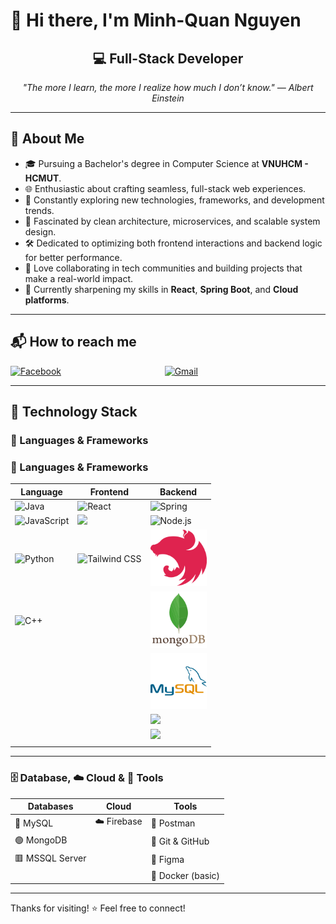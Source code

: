 # 👋 Hi there, I'm Minh-Quan Nguyen

<h2 align="center">💻 Full-Stack Developer</h2>

<p align="center"><i>"The more I learn, the more I realize how much I don’t know." — Albert Einstein</i></p>


---

## 🌟 About Me

- 🎓 Pursuing a Bachelor's degree in Computer Science at **VNUHCM - HCMUT**.
- 🌐 Enthusiastic about crafting seamless, full-stack web experiences.
- 🚀 Constantly exploring new technologies, frameworks, and development trends.
- 🧩 Fascinated by clean architecture, microservices, and scalable system design.
- 🛠️ Dedicated to optimizing both frontend interactions and backend logic for better performance.
- 🤝 Love collaborating in tech communities and building projects that make a real-world impact.
- 🎯 Currently sharpening my skills in **React**, **Spring Boot**, and **Cloud platforms**.


---

## 📬 How to reach me

<div style="display: flex; justify-content: space-between; width: 300px;">
  <a href="https://www.facebook.com/nguyen.minh.quan.354647/" target="_blank" rel="noopener noreferrer">
    <img src="https://img.shields.io/badge/Facebook-1877F2?logo=facebook&logoColor=white&style=for-the-badge" alt="Facebook" />
  </a>
   <a href="mailto:ngminhquan161004@gmail.com" target="_blank" rel="noopener noreferrer">
    <img src="https://img.shields.io/badge/Gmail-D14836?logo=gmail&logoColor=white&style=for-the-badge" alt="Gmail" />
  </a>
</div>


---

## 🚀 Technology Stack

### 🧠 Languages & Frameworks

### 🧠 Languages & Frameworks

| **Language** | **Frontend** | **Backend** |
|--------------|--------------|-------------|
| ![Java](https://img.shields.io/badge/-Java-007396?logo=java&logoColor=white&style=flat-square) | ![React](https://img.shields.io/badge/-React-61DAFB?logo=react&logoColor=black&style=flat-square) | ![Spring](https://img.shields.io/badge/-Spring-6DB33F?logo=spring&logoColor=white&style=flat-square) |
| ![JavaScript](https://img.shields.io/badge/-JavaScript-F7DF1E?logo=javascript&logoColor=black&style=flat-square) | <img src="https://www.vectorlogo.zone/logos/figma/figma-icon.svg" width="90"/> | ![Node.js](https://img.shields.io/badge/-Node.js-339933?logo=node.js&logoColor=white&style=flat-square) |
| ![Python](https://img.shields.io/badge/-Python-3776AB?logo=python&logoColor=white&style=flat-square) | ![Tailwind CSS](https://img.shields.io/badge/-Tailwind-38B2AC?logo=tailwind-css&logoColor=white&style=flat-square) | <img src="https://raw.githubusercontent.com/devicons/devicon/master/icons/nestjs/nestjs-plain.svg" width="90"/> |
| ![C++](https://img.shields.io/badge/-C++-00599C?logo=c%2B%2B&logoColor=white&style=flat-square) |  | <img src="https://raw.githubusercontent.com/devicons/devicon/master/icons/mongodb/mongodb-original-wordmark.svg" width="90"/> |
|              |              | <img src="https://raw.githubusercontent.com/devicons/devicon/master/icons/mysql/mysql-original-wordmark.svg" width="90"/> |
|              |              | <img src="https://www.svgrepo.com/show/303229/microsoft-sql-server-logo.svg" width="90"/> |
|              |              | <img src="https://www.vectorlogo.zone/logos/getpostman/getpostman-icon.svg" width="90"/> |
                                                                                                     |
---

### 🗄️ Database, ☁️ Cloud & 🧰 Tools

| Databases       | Cloud       | Tools             |
| --------------- | ----------- | ----------------- |
| 🐬 MySQL        | ☁️ Firebase | 🧪 Postman        |
| 🟢 MongoDB      |             | 🔧 Git & GitHub   |
| 🟥 MSSQL Server |             | 🎨 Figma          |
|                 |             | 🐳 Docker (basic) |

---

Thanks for visiting! ⭐ Feel free to connect!
